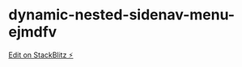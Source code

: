 # dynamic-nested-sidenav-menu-ejmdfv

[Edit on StackBlitz ⚡️](https://stackblitz.com/edit/dynamic-nested-sidenav-menu-ejmdfv)